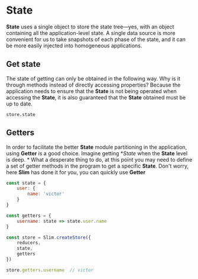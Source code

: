 # State
**State** uses a single object to store the state tree—yes, with an object containing all the application-level state. A single data source is more convenient for us to take snapshots of each phase of the state, and it can be more easily injected into homogeneous applications.

## Get state
The state of getting can only be obtained in the following way. Why is it through methods instead of directly accessing properties? Because the application needs to ensure that the **State** is not being operated when accessing the **State**, it is also guaranteed that the **State** obtained must be up to date.

```
store.state
```

## Getters
In order to facilitate the better **State** module partitioning in the application, using **Getter** is a good choice. Imagine getting **State* when the **State** level is deep. * What a desperate thing to do, at this point you may need to define a set of getter methods in the program to get a specific **State**. Don't worry, here **Slim** has done it for you, you can quickly use **Getter**

```javascript
const state = {
    user: {
        name: 'victor'
    }
}

const getters = {
    username: state => state.user.name
}

const store = Slim.createStore({
    reducers,
    state,
    getters
})

store.getters.username  // victor
```
